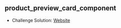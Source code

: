 ## product_preview_card_component

- Challenge Solution: [Website](https://alejandrojust.github.io/frontendmentor-flutter/product_preview_card_component/)
